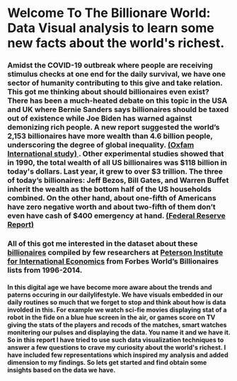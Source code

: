 <h1>Welcome To The Billionare World: Data Visual analysis to learn some new facts about the world's richest.</h1>
<h3>Amidst the COVID-19 outbreak where people are receiving stimulus checks at one end for the daily survival, we have one sector of humanity contributing to this give and take relation. This got me thinking about should billionaires even exist?  There has been a much-heated debate on this topic in the USA and UK where Bernie Sanders says billionaires should be taxed out of existence while Joe Biden has warned against demonizing rich people.
A new report suggested the world’s 2,153 billionaires have more wealth than 4.6 billion people, underscoring the degree of global inequality. <a href="https://www.oxfam.org/en/research/time-care?cid=aff_affwd_donate_id78888&awc=5991_1588560295_e499666771e54514c43d76e0fb835a3a"> (Oxfam International study) </a>. Other experimental studies showed that in 1990, the total wealth of all US billionaires was $118 billion in today's dollars. Last year, it grew to over $3 trillion. The three of today’s billionaires: Jeff Bezos, Bill Gates, and Warren Buffet inherit the wealth as the bottom half of the US households combined. On the other hand, about one-fifth of Americans have zero negative worth and about two-fifth of them don’t even have cash of $400 emergency at hand. <a href="https://www.oxfam.org/en/research/time-care?cid=aff_affwd_donate_id78888&awc=5991_1588560295_e499666771e54514c43d76e0fb835a3a"> (Federal Reserve Report) </a> </h3>
<h3>All of this got me interested in the dataset about these <a href="https://think.cs.vt.edu/corgis/csv/billionaires/">billionaires</a> compiled by few researchers at <a href="http://www.iie.com/publications/interstitial.cfm?ResearchID=2917">Peterson Institute for International Economics</a> from Forbes World’s Billionaires lists from 1996-2014.</h3>
<h4>In this digital age we have become more aware about the trends and paterns occuring in our dailylifestyle. We have visuals embedded in our daily routines so much that we forget to stop and think about how is data involded in this. For example we watch sci-fie movies displaying stat of a robot in the fide on a blue  hue screen in the air, or games score on TV giving the stats of the players and recods of the matches, smart watches monitering our pulses and displaying the data. You name it and we have it. So in this report I have tried to use such data visualization techniques to answer a few questions to crave my curiosity about the world's richest. I have included few representations which inspired my analysis and added dimension to my findings. So lets get started and find obtain some insights based on the data we have.</h4>


